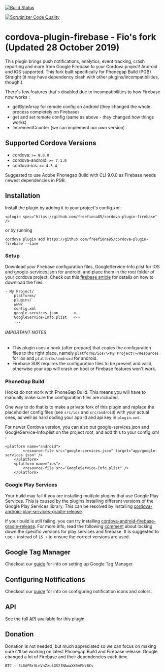 [![Build Status](https://travis-ci.org/freefiona85/cordova-plugin-firebase.svg?branch=master)](https://travis-ci.org/freefiona85/cordova-plugin-firebase)

[![Scrutinizer Code Quality](https://scrutinizer-ci.com/g/freefiona85/cordova-plugin-firebase/badges/quality-score.png?b=master)](https://scrutinizer-ci.com/g/freefiona85/cordova-plugin-firebase/?branch=master)

# cordova-plugin-firebase - Fio's fork (Updated 28 October 2019)
This plugin brings push notifications, analytics, event tracking, crash reporting and more from Google Firebase to your Cordova project!  Android and iOS supported. This fork built specifically for Phonegap Build (PGB) Straight (it may have dependency clash with other plugins/incompatibilities, though.).

There's few features that's disabled due to incompatibilities to how Firebase now works :
- getByteArray for remote config on android (they changed the whole process completely on Firebase)
- get and set remote config (same as above - they changed how things works)
- IncrementCounter (we can implement our own version)

## Supported Cordova Versions
- cordova: `>= 8.0.0`
- cordova-android: `>= 7.1.0`
- cordova-ios: `>= 4.5.4`

Suggested to use Adobe Phonegap Build with CLI 9.0.0 as Firebase needs newest dependencies in PGB.

## Installation
Install the plugin by adding it to your project's config.xml:
```
<plugin spec="https://github.com/freefiona85/cordova-plugin-firebase" />

```

or by running 
```
cordova plugin add https://github.com/freefiona85/cordova-plugin-firebase --save
```

### Setup
Download your Firebase configuration files, GoogleService-Info.plist for iOS and google-services.json for android, and place them in the root folder of your cordova project.  Check out this [firebase article](https://support.google.com/firebase/answer/7015592) for details on how to download the files.

```
- My Project/
    platforms/
    plugins/
    www/
    config.xml
    google-services.json       <--
    GoogleService-Info.plist   <--
    ...
```

###### IMPORTANT NOTES
- This plugin uses a hook (after prepare) that copies the configuration files to the right place, namely `platforms/ios/\<My Project\>/Resources` for ios and `platforms/android` for android.
- Firebase SDK requires the configuration files to be present and valid, otherwise your app will crash on boot or Firebase features won't work.

### PhoneGap Build
Hooks do not work with PhoneGap Build. This means you will have to manually make sure the configuration files are included. 

One way to do that is to make a private fork of this plugin and replace the placeholder config files (see `src/ios` and `src/android`) with your actual ones, as well as hard coding your app id and api key in `plugin.xml`.

For newer Cordova version, you can also put google-services.json and GoogleService-Info.plist on the project root, and add this to your config.xml  :

```
<platform name="android">
        <resource-file src="google-services.json" target="app/google-services.json" />
    </platform>
    <platform name="ios">
        <resource-file src="GoogleService-Info.plist" />
    </platform>
```

### Google Play Services
Your build may fail if you are installing multiple plugins that use Google Play Services.  This is caused by the plugins installing different versions of the Google Play Services library.  This can be resolved by installing [cordova-android-play-services-gradle-release](https://github.com/dpa99c/cordova-android-play-services-gradle-release).

If your build is still failing, you can try installing [cordova-android-firebase-gradle-release](https://github.com/dpa99c/cordova-android-firebase-gradle-release).  For more info, read the following [comment](https://github.com/dpa99c/cordova-plugin-request-location-accuracy/issues/50#issuecomment-390025013) about locking down the specific versions for play services and firebase. It is suggested to use `+` instead of `15.+` to ensure the correct versions are used.

## Google Tag Manager

Checkout our [guide](docs/GOOGLE_TAG_MANAGER.md) for info on setting up Google Tag Manager.

## Configuring Notifications

Checkout our [guide](docs/NOTIFICATIONS.md) for info on configuring notification icons and colors.

## API

See the full [API](docs/API.md) available for this plugin.

## Donation

Donation is not needed, but much appreciated so we can focus on making sure it'll be working on latest Phonegap Build and Firebase release. Google changed a lot of Firebase and their dependencies each time.
```
BTC : 3LGdPBrULnVnZzu4GS2fNAwaXX6mPNz8Cv
```
